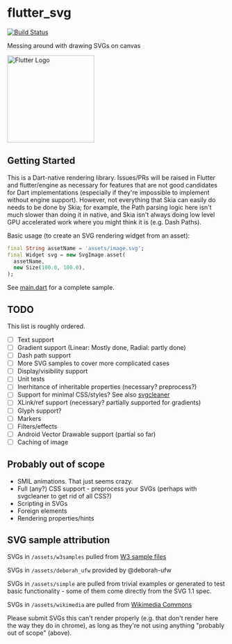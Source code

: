 # flutter_svg

[![Build Status](https://travis-ci.org/dnfield/flutter_svg.svg?branch=master)](https://travis-ci.org/dnfield/flutter_svg)

Messing around with drawing SVGs on canvas

<img src="/../master/assets/flutter_logo.svg?sanitize=true" width="200px" alt="Flutter Logo">

## Getting Started

This is a Dart-native rendering library. Issues/PRs will be raised in Flutter
and flutter/engine as necessary for features that are not good candidates for
Dart implementations (especially if they're impossible to implement without
engine support).  However, not everything that Skia can easily do needs to be
done by Skia; for example, the Path parsing logic here isn't much slower than
doing it in native, and Skia isn't always doing low level GPU accelerated work
where you might think it is (e.g. Dash Paths).

Basic usage (to create an SVG rendering widget from an asset):

```dart
final String assetName = 'assets/image.svg';
final Widget svg = new SvgImage.asset(
  assetName,
  new Size(100.0, 100.0),
);
```

See [main.dart](/../master/lib/main.dart) for a complete sample.

## TODO

This list is roughly ordered.

- [ ] Text support
- [ ] Gradient support (Linear: Mostly done, Radial: partly done)
- [ ] Dash path support
- [ ] More SVG samples to cover more complicated cases
- [ ] Display/visibility support
- [ ] Unit tests
- [ ] Inerhitance of inheritable properties (necessary? preprocess?)
- [ ] Support for minimal CSS/styles?  See also [svgcleaner](https://github.com/razrfalcon/svgcleaner)
- [ ] XLink/ref support (necessary? partially supported for gradients)
- [ ] Glyph support?
- [ ] Markers
- [ ] Filters/effects
- [ ] Android Vector Drawable support (partial so far)
- [ ] Caching of image

## Probably out of scope

- SMIL animations. That just seems crazy.
- Full (any?) CSS support - preprocess your SVGs (perhaps with svgcleaner to get rid of all CSS?)
- Scripting in SVGs
- Foreign elements
- Rendering properties/hints

## SVG sample attribution

SVGs in `/assets/w3samples` pulled from [W3 sample files](https://dev.w3.org/SVG/tools/svgweb/samples/svg-files/)

SVGs in `/assets/deborah_ufw` provided by @deborah-ufw

SVGs in `/assets/simple` are pulled from trivial examples or generated to test
basic functionality - some of them come directly from the SVG 1.1 spec.

SVGs in `/assets/wikimedia` are pulled from [Wikimedia Commons](https://commons.wikimedia.org/wiki/Main_Page)

Please submit SVGs this can't render properly (e.g. that don't render here the
way they do in chrome), as long as they're not using anything "probably out of
scope" (above).
